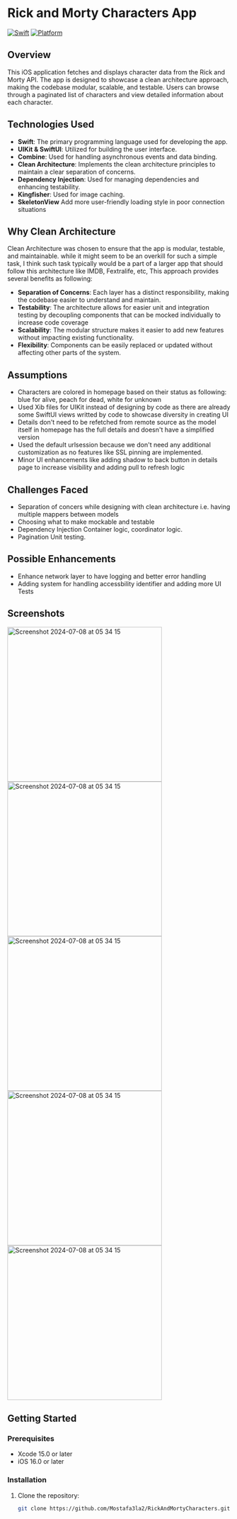 # Rick and Morty Characters App
[![Swift](https://img.shields.io/badge/Swift-5-orange.svg)](https://swift.org/)
[![Platform](https://img.shields.io/badge/Platform-iOS%3E=16-blue.svg)](https://developer.apple.com/ios/)
## Overview

This iOS application fetches and displays character data from the Rick and Morty API. The app is designed to showcase a clean architecture approach, making the codebase modular, scalable, and testable. Users can browse through a paginated list of characters and view detailed information about each character.

## Technologies Used

- **Swift**: The primary programming language used for developing the app.
- **UIKit & SwiftUI**: Utilized for building the user interface.
- **Combine**: Used for handling asynchronous events and data binding.
- **Clean Architecture**: Implements the clean architecture principles to maintain a clear separation of concerns.
- **Dependency Injection**: Used for managing dependencies and enhancing testability.
- **Kingfisher**: Used for image caching.
- **SkeletonView** Add more user-friendly loading style in poor connection situations

## Why Clean Architecture

Clean Architecture was chosen to ensure that the app is modular, testable, and maintainable. while it might seem to be an overkill for such a simple task, I think such task typically would be a part of a larger app that should follow this architecture  like IMDB, Fextralife, etc, This approach provides several benefits as following:
- **Separation of Concerns**: Each layer has a distinct responsibility, making the codebase easier to understand and maintain.
- **Testability**: The architecture allows for easier unit and integration testing by decoupling components that can be mocked individually to increase code coverage
- **Scalability**: The modular structure makes it easier to add new features without impacting existing functionality.
- **Flexibility**: Components can be easily replaced or updated without affecting other parts of the system.

## Assumptions

- Characters are colored in homepage based on their status as following: blue for alive, peach for dead, white for unknown
- Used Xib files for UIKit instead of designing by code as there are already some SwiftUI views writted by code to showcase diversity in creating UI
- Details don't need to be refetched from remote source as the model itself in homepage has the full details and doesn't have a simplified version
- Used the default urlsession because we don't need any additional customization as no features like SSL pinning are implemented.
- Minor UI enhancements like adding shadow to back button in details page to increase visibility and adding pull to refresh logic

## Challenges Faced

- Separation of concers while designing with clean architecture i.e. having multiple mappers between models
- Choosing what to make mockable and testable
- Dependency Injection Container logic, coordinator logic.
- Pagination Unit testing.

## Possible Enhancements

- Enhance network layer to have logging and better error handling
- Adding system for handling accessbility identifier and adding more UI Tests

## Screenshots

<img width="349" alt="Screenshot 2024-07-08 at 05 34 15" src="https://github.com/Mostafa3la2/RickAndMortyCharacters/assets/9192592/136965be-6e90-4136-a2ee-746de78e354d">
<img width="349" alt="Screenshot 2024-07-08 at 05 34 15" src="https://github.com/Mostafa3la2/RickAndMortyCharacters/assets/9192592/86c639b0-263a-4e1f-b9a8-b43167e71e61">
<img width="349" alt="Screenshot 2024-07-08 at 05 34 15" src="https://github.com/Mostafa3la2/RickAndMortyCharacters/assets/9192592/c829969b-a5be-4bba-949b-6b470c2d4c7d">
<img width="349" alt="Screenshot 2024-07-08 at 05 34 15" src="https://github.com/Mostafa3la2/RickAndMortyCharacters/assets/9192592/74a25e30-62b0-4794-aba6-bb83a23b27b2">
<img width="349" alt="Screenshot 2024-07-08 at 05 34 15" src="https://github.com/Mostafa3la2/RickAndMortyCharacters/assets/9192592/2a4236eb-1301-4303-8c51-d61a3d564050">



## Getting Started

### Prerequisites

- Xcode 15.0 or later
- iOS 16.0 or later

### Installation

1. Clone the repository:
   ```bash
   git clone https://github.com/Mostafa3la2/RickAndMortyCharacters.git
